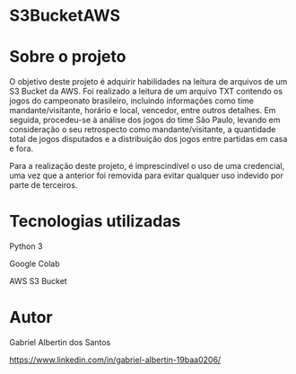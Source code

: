 # S3BucketAWS

# Sobre o projeto

O objetivo deste projeto é adquirir habilidades na leitura de arquivos de um S3 Bucket da AWS. Foi realizado a leitura de um arquivo TXT contendo os jogos do campeonato brasileiro, incluindo informações como time mandante/visitante, horário e local, vencedor, entre outros detalhes. Em seguida, procedeu-se à análise dos jogos do time São Paulo, levando em consideração o seu retrospecto como mandante/visitante, a quantidade total de jogos disputados e a distribuição dos jogos entre partidas em casa e fora.

Para a realização deste projeto, é imprescindível o uso de uma credencial, uma vez que a anterior foi removida para evitar qualquer uso indevido por parte de terceiros.

# Tecnologias utilizadas
Python 3

Google Colab

AWS S3 Bucket 

# Autor

Gabriel Albertin dos Santos

https://www.linkedin.com/in/gabriel-albertin-19baa0206/
